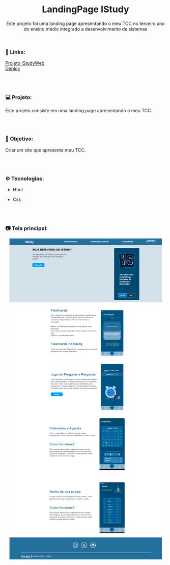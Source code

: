 <h1 align="center">LandingPage IStudy</h1>
<p align="center">Este projeto foi uma landing page apresentando o meu TCC no terceiro ano do ensino médio integrado a desenvolvimento de sistemas</p> <br />

### 🔗 Links:
<a href="https://github.com/LucasTKP/IStudyWeb">Projeto IStudyWeb</a></br>
<a href="https://istudyy.vercel.app/">Deploy</a></br>

</br>
</br>

### 💻 Projeto:

Este projeto consiste em uma landing page apresentando o meu TCC.

<br /> <br />

### 🎯 Objetivo:

Criar um site que apresente meu TCC.

<br /> <br />

### ⚙️ Tecnologias:

- Html
- Css

  <br /> <br />

### 📷 Tela principal:
<div align="center">
  <a href="https://istudyy.vercel.app/">
    <img src="imageProject.png" alt="Preview IStudyWeb">
  </a>
</div>

<br />
